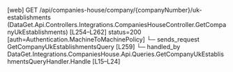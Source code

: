 [web] GET /api/companies-house/company/{companyNumber}/uk-establishments  (DataGet.Api.Controllers.Integrations.CompaniesHouseController.GetCompanyUkEstablishments)  [L254–L262] status=200 [auth=Authentication.MachineToMachinePolicy]
  └─ sends_request GetCompanyUkEstablishmentsQuery [L259]
    └─ handled_by DataGet.Integrations.CompaniesHouse.Api.Queries.GetCompanyUkEstablishmentsQueryHandler.Handle [L15–L24]

